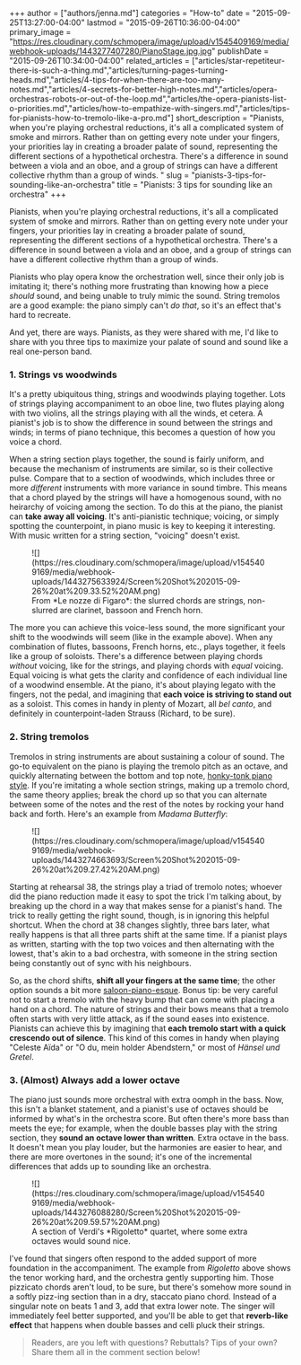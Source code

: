 +++
author = ["authors/jenna.md"]
categories = "How-to"
date = "2015-09-25T13:27:00-04:00"
lastmod = "2015-09-26T10:36:00-04:00"
primary_image = "https://res.cloudinary.com/schmopera/image/upload/v1545409169/media/webhook-uploads/1443277407280/PianoStage.jpg.jpg"
publishDate = "2015-09-26T10:34:00-04:00"
related_articles = ["articles/star-repetiteur-there-is-such-a-thing.md","articles/turning-pages-turning-heads.md","articles/4-tips-for-when-there-are-too-many-notes.md","articles/4-secrets-for-better-high-notes.md","articles/opera-orchestras-robots-or-out-of-the-loop.md","articles/the-opera-pianists-list-o-priorities.md","articles/how-to-empathize-with-singers.md","articles/tips-for-pianists-how-to-tremolo-like-a-pro.md"]
short_description = "Pianists, when you&#039;re playing orchestral reductions, it&#039;s all a complicated system of smoke and mirrors. Rather than on getting every note under your fingers, your priorities lay in creating a broader palate of sound, representing the different sections of a hypothetical orchestra. There&#039;s a difference in sound between a viola and an oboe, and a group of strings can have a different collective rhythm than a group of winds. "
slug = "pianists-3-tips-for-sounding-like-an-orchestra"
title = "Pianists: 3 tips for sounding like an orchestra"
+++

Pianists, when you're playing orchestral reductions, it's all a complicated system of smoke and mirrors. Rather than on getting every note under your fingers, your priorities lay in creating a broader palate of sound, representing the different sections of a hypothetical orchestra. There's a difference in sound between a viola and an oboe, and a group of strings can have a different collective rhythm than a group of winds. 

Pianists who play opera know the orchestration well, since their only job is imitating it; there's nothing more frustrating than knowing how a piece *should* sound, and being unable to truly mimic the sound. String tremolos are a good example: the piano simply can't *do that*, so it's an effect that's hard to recreate. 

And yet, there are ways. Pianists, as they were shared with me, I'd like to share with you three tips to maximize your palate of sound and sound like a real one-person band.

### 1. Strings vs woodwinds

It's a pretty ubiquitous thing, strings and woodwinds playing together. Lots of strings playing accompaniment to an oboe line, two flutes playing along with two violins, all the strings playing with all the winds, et cetera. A pianist's job is to show the difference in sound between the strings and winds; in terms of piano technique, this becomes a question of how you voice a chord.

When a string section plays together, the sound is fairly uniform, and because the mechanism of instruments are similar, so is their collective pulse. Compare that to a section of woodwinds, which includes three or more *different* instruments with more variance in sound timbre. This means that a chord played by the strings will have a homogenous sound, with no heirarchy of voicing among the section. To do this at the piano, the pianist can **take away all voicing**. It's anti-pianistic technique; voicing, or simply spotting the counterpoint, in piano music is key to keeping it interesting. With music written for a string section, "voicing" doesn't exist. 

<figure data-type="image">
![](https://res.cloudinary.com/schmopera/image/upload/v1545409169/media/webhook-uploads/1443275633924/Screen%20Shot%202015-09-26%20at%209.33.52%20AM.png)<figcaption>From *Le nozze di Figaro*: the slurred chords are strings, non-slurred are clarinet, bassoon and French horn.</figcaption>
</figure>

The more you can achieve this voice-less sound, the more significant your shift to the woodwinds will seem (like in the example above). When any combination of flutes, bassoons, French horns, etc., plays together, it feels like a group of soloists. There's a difference between playing chords *without* voicing, like for the strings, and playing chords with *equal* voicing. Equal voicing is what gets the clarity and confidence of each individual line of a woodwind ensemble. At the piano, it's about playing legato with the fingers, not the pedal, and imagining that **each voice is striving to stand out** as a soloist. This comes in handy in plenty of Mozart, all *bel canto*, and definitely in counterpoint-laden Strauss (Richard, to be sure).

### 2. String tremolos

Tremolos in string instruments are about sustaining a colour of sound. The go-to equivalent on the piano is playing the tremolo pitch as an octave, and quickly alternating between the bottom and top note, [honky-tonk piano style](https://www.youtube.com/watch?v=ngUMA_aKmak). If you're imitating a whole section strings, making up a tremolo chord, the same theory applies; break the chord up so that you can alternate between some of the notes and the rest of the notes by rocking your hand back and forth. Here's an example from *Madama Butterfly*:

<figure data-type="image">
![](https://res.cloudinary.com/schmopera/image/upload/v1545409169/media/webhook-uploads/1443274663693/Screen%20Shot%202015-09-26%20at%209.27.42%20AM.png)
</figure>

Starting at rehearsal 38, the strings play a triad of tremolo notes; whoever did the piano reduction made it easy to spot the trick I'm talking about, by breaking up the chord in a way that makes sense for a pianist's hand. The trick to really getting the right sound, though, is in ignoring this helpful shortcut. When the chord at 38 changes slightly, three bars later, what really happens is that all three parts shift at the same time. If a pianist plays as written, starting with the top two voices and then alternating with the lowest, that's akin to a bad orchestra, with someone in the string section being constantly out of sync with his neighbours. 

So, as the chord shifts, **shift all your fingers at the same time**; the other option sounds a bit more [saloon-piano-esque](https://www.youtube.com/watch?v=ngUMA_aKmak). Bonus tip: be very careful not to start a tremolo with the heavy bump that can come with placing a hand on a chord. The nature of strings and their bows means that a tremolo often starts with very little attack, as if the sound eases into existence. Pianists can achieve this by imagining that **each tremolo start with a quick crescendo out of silence**. This kind of this comes in handy when playing "Celeste Aïda" or "O du, mein holder Abendstern," or most of *Hänsel und Gretel*.

### 3. (Almost) Always add a lower octave

The piano just sounds more orchestral with extra oomph in the bass. Now, this isn't a blanket statement, and a pianist's use of octaves should be informed by what's in the orchestra score. But often there's more bass than meets the eye; for example, when the double basses play with the string section, they **sound an octave lower than written**. Extra octave in the bass. It doesn't mean you play louder, but the harmonies are easier to hear, and there are more overtones in the sound; it's one of the incremental differences that adds up to sounding like an orchestra.

<figure data-type="image">
![](https://res.cloudinary.com/schmopera/image/upload/v1545409169/media/webhook-uploads/1443276088280/Screen%20Shot%202015-09-26%20at%209.59.57%20AM.png)<figcaption>A section of Verdi's *Rigoletto* quartet, where some extra octaves would sound nice.</figcaption>
</figure>

I've found that singers often respond to the added support of more foundation in the accompaniment. The example from *Rigoletto* above shows the tenor working hard, and the orchestra gently supporting him. Those pizzicato chords aren't loud, to be sure, but there's somehow more sound in a softly pizz-ing section than in a dry, staccato piano chord. Instead of a singular note on beats 1 and 3, add that extra lower note. The singer will immediately feel better supported, and you'll be able to get that **reverb-like effect** that happens when double basses and celli pluck their strings.

>Readers, are you left with questions? Rebuttals? Tips of your own? Share them all in the comment section below!
